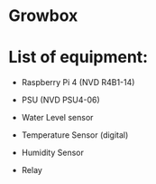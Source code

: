 # Growbox

# List of equipment:

- Raspberry Pi 4 (NVD R4B1-14)

- PSU (NVD PSU4-06)

- Water Level sensor
- Temperature Sensor (digital)
- Humidity Sensor
- Relay
